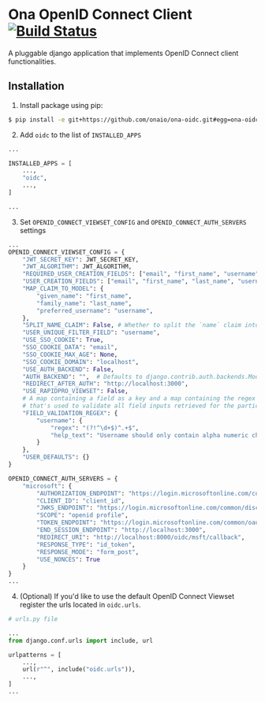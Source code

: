 # Ona OpenID Connect Client [![Build Status](https://travis-ci.org/onaio/ona-oidc.svg?branch=master)](https://travis-ci.org/onaio/ona-oidc)

A pluggable django application that implements OpenID Connect client functionalities.

## Installation

1. Install package using pip:

```sh
$ pip install -e git+https://github.com/onaio/ona-oidc.git#egg=ona-oidc
```

2. Add `oidc` to the list of `INSTALLED_APPS`

```python
...

INSTALLED_APPS = [
    ...,
    "oidc",
    ...,
]

...

```

3. Set `OPENID_CONNECT_VIEWSET_CONFIG` and `OPENID_CONNECT_AUTH_SERVERS` settings

```python
...
OPENID_CONNECT_VIEWSET_CONFIG = {
    "JWT_SECRET_KEY": JWT_SECRET_KEY,
    "JWT_ALGORITHM": JWT_ALGORITHM,
    "REQUIRED_USER_CREATION_FIELDS": ["email", "first_name", "username"],
    "USER_CREATION_FIELDS": ["email", "first_name", "last_name", "username"],
    "MAP_CLAIM_TO_MODEL": {
        "given_name": "first_name",
        "family_name": "last_name",
        "preferred_username": "username",
    },
    "SPLIT_NAME_CLAIM": False, # Whether to split the `name` claim into first_name & last_name if present
    "USER_UNIQUE_FILTER_FIELD": "username",
    "USE_SSO_COOKIE": True,
    "SSO_COOKIE_DATA": "email",
    "SSO_COOKIE_MAX_AGE": None,
    "SSO_COOKIE_DOMAIN": "localhost",
    "USE_AUTH_BACKEND": False,
    "AUTH_BACKEND": "",  # Defaults to django.contrib.auth.backends.ModelBackend
    "REDIRECT_AFTER_AUTH": "http://localhost:3000",
    "USE_RAPIDPRO_VIEWSET": False,
    # A map containing a field as a key and a map containing the regex and optional help_text strings as it's value
    # that's used to validate all field inputs retrieved for the particular key
    "FIELD_VALIDATION_REGEX": {
        "username": {
            "regex": "(?!^\d+$)^.+$",
            "help_text": "Username should only contain alpha numeric characters",
        }
    },
    "USER_DEFAULTS": {}
}

OPENID_CONNECT_AUTH_SERVERS = {
    "microsoft": {
        "AUTHORIZATION_ENDPOINT": "https://login.microsoftonline.com/common/oauth2/v2.0/authorize",
        "CLIENT_ID": "client_id",
        "JWKS_ENDPOINT": "https://login.microsoftonline.com/common/discovery/v2.0/keys",
        "SCOPE": "openid profile",
        "TOKEN_ENDPOINT": "https://login.microsoftonline.com/common/oauth2/v2.0/token",
        "END_SESSION_ENDPOINT": "http://localhost:3000",
        "REDIRECT_URI": "http://localhost:8000/oidc/msft/callback",
        "RESPONSE_TYPE": "id_token",
        "RESPONSE_MODE": "form_post",
        "USE_NONCES": True
    }
}
...

```

4. (Optional) If you'd like to use the default OpenID Connect Viewset register the urls located in `oidc.urls`.

```python
# urls.py file

...
from django.conf.urls import include, url

urlpatterns = [
    ...,
    url(r"^", include("oidc.urls")),
    ...,
]
...

```
